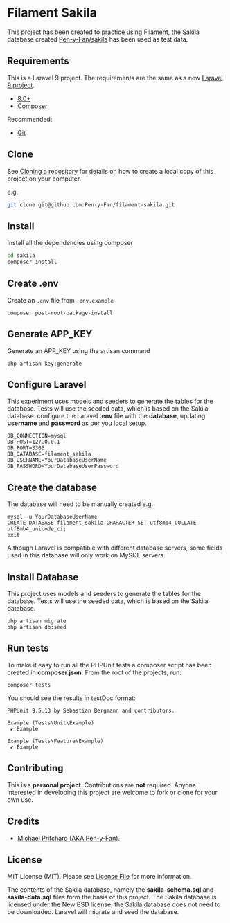 # Filament Sakila

This project has been created to practice using Filament, the Sakila database
created [Pen-y-Fan/sakila](https://github.com/Pen-y-Fan/sakila) has been used as test data.

## Requirements

This is a Laravel 9 project. The requirements are the same as a
new [Laravel 9 project](https://laravel.com/docs/8.x/installation).

- [8.0+](https://www.php.net/downloads.php)
- [Composer](https://getcomposer.org)

Recommended:

- [Git](https://git-scm.com/downloads)

## Clone

See [Cloning a repository](https://help.github.com/en/articles/cloning-a-repository) for details on how to create a
local copy of this project on your computer.

e.g.

```sh
git clone git@github.com:Pen-y-Fan/filament-sakila.git
```

## Install

Install all the dependencies using composer

```sh
cd sakila
composer install
```

## Create .env

Create an `.env` file from `.env.example`

```shell script
composer post-root-package-install
```

## Generate APP_KEY

Generate an APP_KEY using the artisan command

```shell script
php artisan key:generate
```

## Configure Laravel

This experiment uses models and seeders to generate the tables for the database. Tests will use the seeded data, which
is based on the Sakila database. configure the Laravel **.env** file with the **database**, updating **username** and
**password** as per you local setup.

```text
DB_CONNECTION=mysql
DB_HOST=127.0.0.1
DB_PORT=3306
DB_DATABASE=filament_sakila
DB_USERNAME=YourDatabaseUserName
DB_PASSWORD=YourDatabaseUserPassword
```

## Create the database

The database will need to be manually created e.g.

```shell
mysql -u YourDatabaseUserName
CREATE DATABASE filament_sakila CHARACTER SET utf8mb4 COLLATE utf8mb4_unicode_ci;
exit
```

Although Laravel is compatible with different database servers, some fields used in this database will only work on
MySQL servers.

## Install Database

This project uses models and seeders to generate the tables for the database. Tests will use the seeded data, which is
based on the Sakila database.

```shell
php artisan migrate
php artisan db:seed
```

## Run tests

To make it easy to run all the PHPUnit tests a composer script has been created in **composer.json**. From the root of
the projects, run:

```shell script
composer tests
```

You should see the results in testDoc format:

```text
PHPUnit 9.5.13 by Sebastian Bergmann and contributors.

Example (Tests\Unit\Example)
 ✔ Example

Example (Tests\Feature\Example)
 ✔ Example
```

## Contributing

This is a **personal project**. Contributions are **not** required. Anyone interested in developing this project are
welcome to fork or clone for your own use.

## Credits

- [Michael Pritchard \(AKA Pen-y-Fan\)](https://github.com/pen-y-fan).

## License

MIT License (MIT). Please see [License File](LICENSE.md) for more information.

The contents of the Sakila database, namely the **sakila-schema.sql** and **sakila-data.sql** files form the basis of
this project. The Sakila database is licensed under the New BSD license, the Sakila database does not need to be
downloaded. Laravel will migrate and seed the database.

